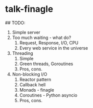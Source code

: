 # talk-finagle

## TODO:

1. Simple server
2. Too much waiting - what do?
    1. Request, Response, I/O, CPU
    2. Every web service in the universe
3. Threading
    1. Simple
    2. Green threads, Goroutines
    3. Pros, cons.
4. Non-blocking I/O
    1. Reactor pattern
    2. Callback hell
    3. Monads - finagle
    4. Coroutines - Python asyncio
    5. Pros, cons.
